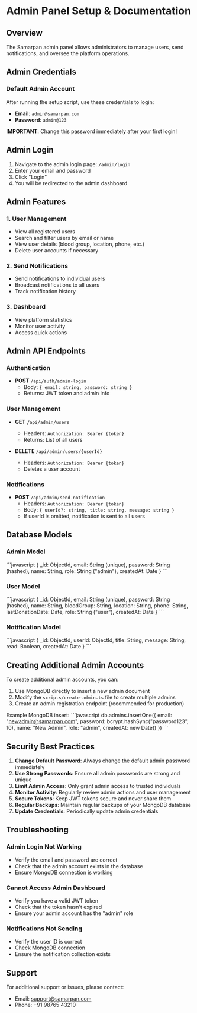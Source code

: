 # Admin Panel Setup & Documentation

## Overview

The Samarpan admin panel allows administrators to manage users, send notifications, and oversee the platform operations.

## Admin Credentials

### Default Admin Account

After running the setup script, use these credentials to login:

- **Email**: `admin@samarpan.com`
- **Password**: `admin@123`

**IMPORTANT**: Change this password immediately after your first login!

## Admin Login

1. Navigate to the admin login page: `/admin/login`
2. Enter your email and password
3. Click "Login"
4. You will be redirected to the admin dashboard

## Admin Features

### 1. User Management
- View all registered users
- Search and filter users by email or name
- View user details (blood group, location, phone, etc.)
- Delete user accounts if necessary

### 2. Send Notifications
- Send notifications to individual users
- Broadcast notifications to all users
- Track notification history

### 3. Dashboard
- View platform statistics
- Monitor user activity
- Access quick actions

## Admin API Endpoints

### Authentication
- **POST** `/api/auth/admin-login`
  - Body: `{ email: string, password: string }`
  - Returns: JWT token and admin info

### User Management
- **GET** `/api/admin/users`
  - Headers: `Authorization: Bearer {token}`
  - Returns: List of all users

- **DELETE** `/api/admin/users/{userId}`
  - Headers: `Authorization: Bearer {token}`
  - Deletes a user account

### Notifications
- **POST** `/api/admin/send-notification`
  - Headers: `Authorization: Bearer {token}`
  - Body: `{ userId?: string, title: string, message: string }`
  - If userId is omitted, notification is sent to all users

## Database Models

### Admin Model
\`\`\`javascript
{
  _id: ObjectId,
  email: String (unique),
  password: String (hashed),
  name: String,
  role: String ("admin"),
  createdAt: Date
}
\`\`\`

### User Model
\`\`\`javascript
{
  _id: ObjectId,
  email: String (unique),
  password: String (hashed),
  name: String,
  bloodGroup: String,
  location: String,
  phone: String,
  lastDonationDate: Date,
  role: String ("user"),
  createdAt: Date
}
\`\`\`

### Notification Model
\`\`\`javascript
{
  _id: ObjectId,
  userId: ObjectId,
  title: String,
  message: String,
  read: Boolean,
  createdAt: Date
}
\`\`\`

## Creating Additional Admin Accounts

To create additional admin accounts, you can:

1. Use MongoDB directly to insert a new admin document
2. Modify the `scripts/create-admin.ts` file to create multiple admins
3. Create an admin registration endpoint (recommended for production)

Example MongoDB insert:
\`\`\`javascript
db.admins.insertOne({
  email: "newadmin@samarpan.com",
  password: bcrypt.hashSync("password123", 10),
  name: "New Admin",
  role: "admin",
  createdAt: new Date()
})
\`\`\`

## Security Best Practices

1. **Change Default Password**: Always change the default admin password immediately
2. **Use Strong Passwords**: Ensure all admin passwords are strong and unique
3. **Limit Admin Access**: Only grant admin access to trusted individuals
4. **Monitor Activity**: Regularly review admin actions and user management
5. **Secure Tokens**: Keep JWT tokens secure and never share them
6. **Regular Backups**: Maintain regular backups of your MongoDB database
7. **Update Credentials**: Periodically update admin credentials

## Troubleshooting

### Admin Login Not Working
- Verify the email and password are correct
- Check that the admin account exists in the database
- Ensure MongoDB connection is working

### Cannot Access Admin Dashboard
- Verify you have a valid JWT token
- Check that the token hasn't expired
- Ensure your admin account has the "admin" role

### Notifications Not Sending
- Verify the user ID is correct
- Check MongoDB connection
- Ensure the notification collection exists

## Support

For additional support or issues, please contact:
- Email: support@samarpan.com
- Phone: +91 98765 43210
